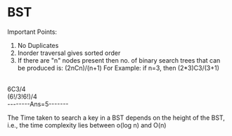 # BST
Important Points:
1. No Duplicates
2. Inorder traversal gives sorted order
3. If there are "n" nodes present then no. of binary search trees that can be produced is:
          (2nCn)/(n+1)
For Example:
if n=3, then (2*3)C3/(3+1)
<br />
              6C3/4
<br />
              (6!/3!6!)/4
<br />
         --------Ans=5-------
<br />

The Time taken to search a key in a BST depends on the height of the BST, i.e., the time complexity lies between o(log n) and O(n)
